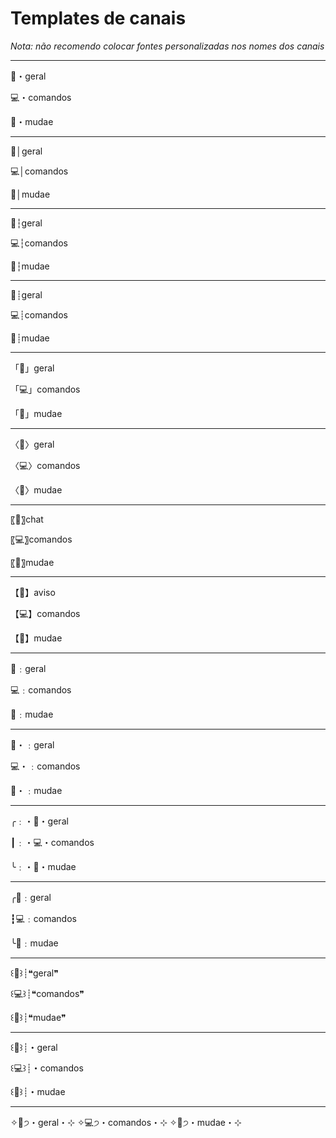 # Templates de canais
*Nota: não recomendo colocar fontes personalizadas nos nomes dos canais*

---

💬・geral

💻・comandos

💌・mudae

---

💬│geral

💻│comandos

💌│mudae

---

💬┆geral

💻┆comandos

💌┆mudae

---

💬┊geral

💻┊comandos

💌┊mudae

---

「💬」geral

「💻」comandos

「💌」mudae

---

〈💬〉geral

〈💻〉comandos

〈💌〉mudae

---

〖💬〗chat

〖💻〗comandos

〖💌〗mudae

---

【💬】aviso

【💻】comandos

【💌】mudae

---

💬﹕geral

💻﹕comandos

💌﹕mudae

---

💬・﹕geral

💻・﹕comandos

💌・﹕mudae

---

╭﹕・💬・geral

┃﹕・💻・comandos

╰﹕・💌・mudae

---

╭💬﹕geral

┇💻﹕comandos

╰💌﹕mudae

---

꒰💬꒱┊❝geral❞

꒰💻꒱┊❝comandos❞

꒰💌꒱┊❝mudae❞

---

꒰💬꒱┊・geral

꒰💻꒱┊・comandos

꒰💌꒱┊・mudae

---

✧💬੭・geral・⊹
✧💻੭・comandos・⊹
✧💌੭・mudae・⊹
